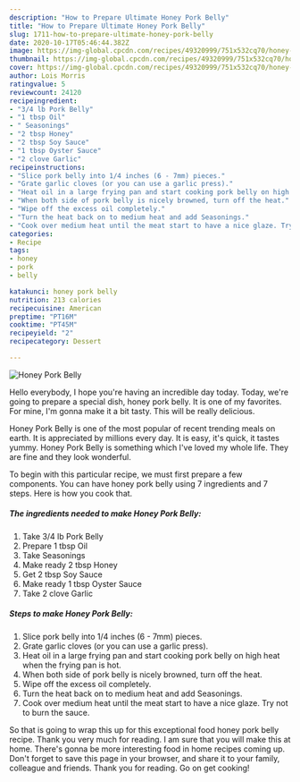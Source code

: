 ```yaml
---
description: "How to Prepare Ultimate Honey Pork Belly"
title: "How to Prepare Ultimate Honey Pork Belly"
slug: 1711-how-to-prepare-ultimate-honey-pork-belly
date: 2020-10-17T05:46:44.382Z
image: https://img-global.cpcdn.com/recipes/49320999/751x532cq70/honey-pork-belly-recipe-main-photo.jpg
thumbnail: https://img-global.cpcdn.com/recipes/49320999/751x532cq70/honey-pork-belly-recipe-main-photo.jpg
cover: https://img-global.cpcdn.com/recipes/49320999/751x532cq70/honey-pork-belly-recipe-main-photo.jpg
author: Lois Morris
ratingvalue: 5
reviewcount: 24120
recipeingredient:
- "3/4 lb Pork Belly"
- "1 tbsp Oil"
- " Seasonings"
- "2 tbsp Honey"
- "2 tbsp Soy Sauce"
- "1 tbsp Oyster Sauce"
- "2 clove Garlic"
recipeinstructions:
- "Slice pork belly into 1/4 inches (6 - 7mm) pieces."
- "Grate garlic cloves (or you can use a garlic press)."
- "Heat oil in a large frying pan and start cooking pork belly on high heat when the frying pan is hot."
- "When both side of pork belly is nicely browned, turn off the heat."
- "Wipe off the excess oil completely."
- "Turn the heat back on to medium heat and add Seasonings."
- "Cook over medium heat until the meat start to have a nice glaze. Try not to burn the sauce."
categories:
- Recipe
tags:
- honey
- pork
- belly

katakunci: honey pork belly 
nutrition: 213 calories
recipecuisine: American
preptime: "PT16M"
cooktime: "PT45M"
recipeyield: "2"
recipecategory: Dessert

---
```



![Honey Pork Belly](https://img-global.cpcdn.com/recipes/49320999/751x532cq70/honey-pork-belly-recipe-main-photo.jpg)

Hello everybody, I hope you're having an incredible day today. Today, we're going to prepare a special dish, honey pork belly. It is one of my favorites. For mine, I'm gonna make it a bit tasty. This will be really delicious.

Honey Pork Belly is one of the most popular of recent trending meals on earth. It is appreciated by millions every day. It is easy, it's quick, it tastes yummy. Honey Pork Belly is something which I've loved my whole life. They are fine and they look wonderful.




To begin with this particular recipe, we must first prepare a few components. You can have honey pork belly using 7 ingredients and 7 steps. Here is how you cook that.

<!--inarticleads1-->

##### The ingredients needed to make Honey Pork Belly:

1. Take 3/4 lb Pork Belly
1. Prepare 1 tbsp Oil
1. Take  Seasonings
1. Make ready 2 tbsp Honey
1. Get 2 tbsp Soy Sauce
1. Make ready 1 tbsp Oyster Sauce
1. Take 2 clove Garlic




<!--inarticleads2-->

##### Steps to make Honey Pork Belly:

1. Slice pork belly into 1/4 inches (6 - 7mm) pieces.
1. Grate garlic cloves (or you can use a garlic press).
1. Heat oil in a large frying pan and start cooking pork belly on high heat when the frying pan is hot.
1. When both side of pork belly is nicely browned, turn off the heat.
1. Wipe off the excess oil completely.
1. Turn the heat back on to medium heat and add Seasonings.
1. Cook over medium heat until the meat start to have a nice glaze. Try not to burn the sauce.




So that is going to wrap this up for this exceptional food honey pork belly recipe. Thank you very much for reading. I am sure that you will make this at home. There's gonna be more interesting food in home recipes coming up. Don't forget to save this page in your browser, and share it to your family, colleague and friends. Thank you for reading. Go on get cooking!
